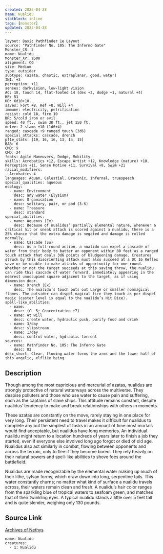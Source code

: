 ```yaml
---
created: 2023-04-28
name: Nualidu
statblock: inline
tags: [monster]
updated: 2023-04-28
---
```

```statblock
layout: Basic Pathfinder 1e Layout
source: "Pathfinder No. 105: The Inferno Gate"
Monster_CR: 5
name: Nualidu
Monster_XP: 1600
alignment: CG
size: Medium
type: outsider
subtype: (azata, chaotic, extraplanar, good, water)
INI: +3
perception: +11
senses: darkvision, low-light vision
AC: 18, touch 14, flat-footed 14 (dex +3, dodge +1, natural +4)
HP: 51
HD: 6d10+18
saves: Fort +8, Ref +8, Will +4
immune: electricity, petrification
resist: cold 10, fire 10
DR: 5/cold iron or evil
speed: 40 ft., swim 30 ft., jet 150 ft.
melee: 2 slams +10 (1d6+4)
ranged: cascade +9 ranged touch (3d6)
special_attacks: cascade, drench
pf1e_stats: [19, 16, 16, 13, 14, 15]
BAB: 6
CMB: 9
CMD: 24
feats: Agile Maneuvers, Dodge, Mobility
skills: Acrobatics +12, Escape Artist +12, Knowledge (nature) +10, Perception +11, Sense Motive +11, Survival +8, Swim +21
racial_modifiers:
- Acrobatics 4
languages: Aquan, Celestial, Draconic, Infernal, truespeech
special_qualities: aqueous
ecology:
  - name: Environment
    desc: any water (Elysium)
  - name: Organisation
    desc: solitary, pair, or pod (3-6)
  - name: Treasure
    desc: standard
special_abilities:
  - name: Aqueous (Ex)
    desc: Because of nualidus’ partially elemental nature, whenever a critical hit or sneak attack is scored against a nualidu, there is a 25% chance that the extra damage is negated and damage is rolled normally.
  - name: Cascade (Su)
    desc: As a full-round action, a nualidu can expel a cascade of water from their body to batter an opponent within 80 feet as a ranged touch attack that deals 3d6 points of bludgeoning damage. Creatures struck by this disorienting attack must also succeed at a DC 16 Reflex save or be unable to make attacks of opportunity for one round. Whether or not the target succeeds at this saving throw, the nualidu can ride this cascade of water forward, immediately appearing in the nearest unoccupied square adjacent to the target, as if using dimension door.
  - name: Drench (Ex)
    desc: The nualidu’s touch puts out Large or smaller nonmagical flames. The outsider can dispel magical fire they touch as per dispel magic (caster level is equal to the nualidu’s Hit Dice).
spell-like_abilities:
  - name:
    desc: (CL 5; Concentration +7)
  - name: At will
    desc: create water, hydraulic push, purify food and drink
  - name: 3/day
    desc: slipstream
  - name: 1/day
    desc: control water, hydraulic torrent
sources:
  - name: Pathfinder No. 105: The Inferno Gate
    desc: 82
desc_short: Clear, flowing water forms the arms and the lower half of this angelic, elflike being.
```
## Description
Though among the most capricious and mercurial of azatas, nualidus are strongly protective of natural waterways across the multiverse. They despise polluters and those who use water to cause pain and suffering, such as the captains of slave ships. This attitude remains constant, despite nualidus’ tendency to make and break relationships with others in moments.

 These azatas are constantly on the move, rarely staying in one place for very long. Their persistent need to travel makes it difficult for nualidus to complete any but the simplest of tasks in an amount of time most mortals would find acceptable, but nualidus have long memories. An individual nualidu might return to a location hundreds of years later to finish a job they started, even if everyone else involved long ago forgot or died of old age. Nualidus also act similarly in combat, flowing between opponents and across the terrain, only to flee if they become bored. They rely heavily on their natural powers and spell-like abilities to shove foes around the battlefield.

 Nualidus are made recognizable by the elemental water making up much of their lithe, sylvan forms, which draw down into long, serpentine tails. This water constantly churns; no matter what kind of surface a nualidu travels across, their waters remain clean and fresh. A nualidu’s hair color ranges from the sparkling blue of tropical waters to seafoam green, and matches that of their twinkling eyes. A typical nualidu stands a little over 5 feet tall and is quite slender, weighing only 130 pounds.
## Source Link
[Archives of Nethys](https://aonprd.com/MonsterDisplay.aspx?ItemName=Nualidu)
```encounter-table
name: Nualidu
creatures:
  - 1: Nualidu
```
